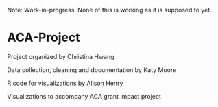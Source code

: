 Note: Work-in-progress. None of this is working as it is supposed to yet.

# ACA-Project

Project organized by Christina Hwang

Data collection, cleaning and documentation by Katy Moore

R code for visualizations by Alison Henry

Visualizations to accompany ACA grant impact project
